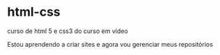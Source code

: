 # html-css
 curso de html 5 e css3 do curso em vídeo

 Estou aprendendo a criar sites e agora vou gerenciar meus repositórios